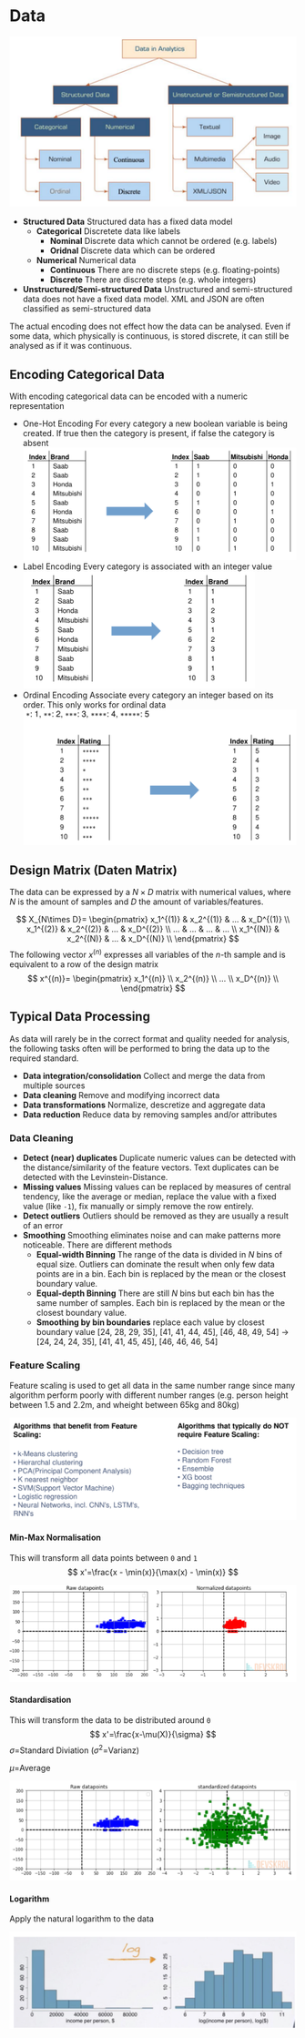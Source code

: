# Data

![image-20230220125146177](res/Data/image-20230220125146177.png)

* **Structured Data**
  Structured data has a fixed data model
  * **Categorical**
    Discretete data like labels
    * **Nominal**
      Discrete data which cannot be ordered (e.g. labels)
    * **Oridnal**
      Discrete data which can be ordered
  * **Numerical**
    Numerical data
    * **Continuous**
      There are no discrete steps (e.g. floating-points)
    * **Discrete**
      There are discrete steps (e.g. whole integers)
*  **Unstructured/Semi-structured Data**
  Unstructured and semi-structured data does not have a fixed data model.
  XML and JSON are often classified as semi-structured data

The actual encoding does not effect how the data can be analysed. Even if some data, which physically is continuous, is stored discrete, it can still be analysed as if it was continuous.

## Encoding Categorical Data

With encoding categorical data can be encoded with a numeric representation

* One-Hot Encoding
  For every category a new boolean variable is being created. If true then the category is present, if false the category is absent
  <img src="res/Data/image-20230220130121723.png" alt="image-20230220130121723" style="zoom:50%;" />
* Label Encoding
  Every category is associated with an integer value
  <img src="res/Data/image-20230220130216818.png" alt="image-20230220130216818" style="zoom:50%;" />
* Ordinal Encoding
  Associate every category an integer based on its order. This only works for ordinal data
  <img src="res/Data/image-20230220130334373.png" alt="image-20230220130334373" style="zoom:50%;" />

## Design Matrix (Daten Matrix)

The data can be expressed by a $N\times D$ matrix with numerical values, where $N$ is the amount of samples and $D$ the amount of variables/features.

$$
X_{N\times D}=
\begin{pmatrix}
x_1^{(1)} & x_2^{(1)} & ... & x_D^{(1)} \\
x_1^{(2)} & x_2^{(2)} & ... & x_D^{(2)} \\
... & ... & ... & ... \\
x_1^{(N)} & x_2^{(N)} & ... & x_D^{(N)} \\
\end{pmatrix}
$$
The following vector $x^{(n)}$ expresses all variables of the $n$-th sample and is equivalent to a row of the design matrix
$$
x^{(n)}=
\begin{pmatrix}
x_1^{(n)} \\
x_2^{(n)} \\
... \\
x_D^{(n)} \\
\end{pmatrix}
$$


## Typical Data Processing

As data will rarely be in the correct format and quality needed for analysis, the following tasks often will be performed to bring the data up to the required standard.

* **Data integration/consolidation**
  Collect and merge the data from multiple sources
* **Data cleaning**
  Remove and modifying incorrect data 
* **Data transformations**
  Normalize, descretize and aggregate data
* **Data reduction**
  Reduce data by removing samples and/or attributes

### Data Cleaning

* **Detect (near) duplicates**
  Duplicate numeric values can be detected with the distance/similarity of the feature vectors.  Text duplicates can be detected with the Levinstein-Distance.
* **Missing values**
  Missing values can be replaced by measures of central tendency, like the average or median, replace the value with a fixed value (like `-1`), fix manually or simply remove the row entirely.
* **Detect outliers**
  Outliers should be removed as they are usually a result of an error
* **Smoothing**
  Smoothing eliminates noise and can make patterns more noticeable. There are different methods
  * **Equal-width Binning**
    The range of the data is divided in $N$ bins of equal size. Outliers can dominate the result when only few data points are in a bin. Each bin is replaced by the mean or the closest boundary value.
  * **Equal-depth Binning**
    There are still $N$ bins but each bin has the same number of samples. Each bin is replaced by the mean or the closest boundary value.
  * **Smoothing by bin boundaries**
    replace each value by closest boundary value
    [24, 28, 29, 35], [41, 41, 44, 45], [46, 48, 49, 54] $\to$ [24, 24, 24, 35], [41, 41, 45, 45], [46, 46, 46, 54]

### Feature Scaling

Feature scaling is used to get all data in the same number range since many algorithm perform poorly with different number ranges (e.g. person height between 1.5 and 2.2m, and wheight between 65kg and 80kg)

![image-20230601100535048](res/Data/image-20230601100535048.png)

#### Min-Max Normalisation

This will transform all data points between `0` and `1`
$$
x'=\frac{x - \min(x)}{\max(x) - \min(x)}
$$


![image-20230601100040613](res/Data/image-20230601100040613.png)

#### Standardisation

This will transform the data to be distributed around `0` 
$$
x'=\frac{x-\mu(X)}{\sigma}
$$
$\sigma$=Standard Diviation ($\sigma^2$=Varianz)

$\mu$=Average

![image-20230601100424562](res/Data/image-20230601100424562.png)

#### Logarithm

Apply the natural logarithm to the data

![image-20230601100510700](res/Data/image-20230601100510700.png)
